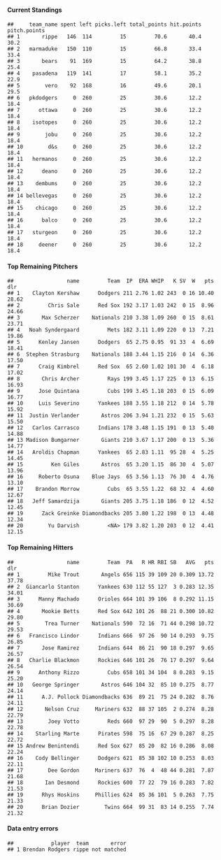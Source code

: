 #### Current Standings

    ##     team_name spent left picks.left total_points hit.points pitch.points
    ## 1       rippe   146  114         15         70.6       40.4         30.2
    ## 2   marmaduke   150  110         15         66.8       33.4         33.4
    ## 3       bears    91  169         15         64.2       38.8         25.4
    ## 4    pasadena   119  141         17         58.1       35.2         22.9
    ## 5        vero    92  168         16         49.6       20.1         29.5
    ## 6   pkdodgers     0  260         25         30.6       12.2         18.4
    ## 7      ottawa     0  260         25         30.6       12.2         18.4
    ## 8    isotopes     0  260         25         30.6       12.2         18.4
    ## 9        jobu     0  260         25         30.6       12.2         18.4
    ## 10        d&s     0  260         25         30.6       12.2         18.4
    ## 11   hermanos     0  260         25         30.6       12.2         18.4
    ## 12      deano     0  260         25         30.6       12.2         18.4
    ## 13    dembums     0  260         25         30.6       12.2         18.4
    ## 14 bellevegas     0  260         25         30.6       12.2         18.4
    ## 15    chicago     0  260         25         30.6       12.2         18.4
    ## 16      balco     0  260         25         30.6       12.2         18.4
    ## 17   sturgeon     0  260         25         30.6       12.2         18.4
    ## 18     deener     0  260         25         30.6       12.2         18.4

#### Top Remaining Pitchers

    ##                 name         Team  IP  ERA WHIP   K SV  W   pts   dlr
    ## 1    Clayton Kershaw      Dodgers 211 2.76 1.02 243  0 16 10.40 28.62
    ## 2         Chris Sale      Red Sox 192 3.17 1.03 242  0 15  8.96 24.66
    ## 3       Max Scherzer    Nationals 210 3.38 1.09 260  0 15  8.61 23.71
    ## 4   Noah Syndergaard         Mets 182 3.11 1.09 220  0 13  7.21 19.86
    ## 5      Kenley Jansen      Dodgers  65 2.75 0.95  91 33  4  6.69 18.41
    ## 6  Stephen Strasburg    Nationals 188 3.44 1.15 216  0 14  6.36 17.50
    ## 7      Craig Kimbrel      Red Sox  65 2.60 1.02 101 30  4  6.18 17.02
    ## 8       Chris Archer         Rays 199 3.45 1.17 225  0 13  6.15 16.93
    ## 9      Jose Quintana         Cubs 199 3.45 1.18 203  0 15  6.09 16.77
    ## 10     Luis Severino      Yankees 188 3.55 1.18 212  0 14  5.78 15.92
    ## 11  Justin Verlander       Astros 206 3.94 1.21 232  0 15  5.63 15.50
    ## 12   Carlos Carrasco      Indians 178 3.48 1.15 191  0 13  5.40 14.88
    ## 13 Madison Bumgarner       Giants 210 3.67 1.17 200  0 13  5.36 14.77
    ## 14   Aroldis Chapman      Yankees  65 2.83 1.11  95 28  4  5.25 14.45
    ## 15         Ken Giles       Astros  65 3.20 1.15  86 30  4  5.07 13.96
    ## 16     Roberto Osuna    Blue Jays  65 3.56 1.13  76 30  4  4.76 13.10
    ## 17    Brandon Morrow         Cubs  65 3.55 1.22  68 32  4  4.60 12.67
    ## 18   Jeff Samardzija       Giants 205 3.75 1.18 186  0 12  4.52 12.45
    ## 19      Zack Greinke Diamondbacks 205 3.80 1.22 198  0 13  4.48 12.34
    ## 20        Yu Darvish         <NA> 179 3.82 1.20 203  0 12  4.41 12.15

#### Top Remaining Hitters

    ##                 name         Team  PA   R HR RBI SB   AVG   pts   dlr
    ## 1         Mike Trout       Angels 656 115 39 109 20 0.309 13.72 37.78
    ## 2  Giancarlo Stanton      Yankees 630 112 55 127  3 0.283 12.35 34.01
    ## 3      Manny Machado      Orioles 664 101 39 106  8 0.292 11.15 30.69
    ## 4       Mookie Betts      Red Sox 642 101 26  88 21 0.300 10.82 29.80
    ## 5        Trea Turner    Nationals 590  72 16  71 44 0.298 10.72 29.53
    ## 6   Francisco Lindor      Indians 666  97 26  90 14 0.293  9.75 26.85
    ## 7       Jose Ramirez      Indians 644  86 21  90 18 0.297  9.65 26.57
    ## 8   Charlie Blackmon      Rockies 646 101 26  76 17 0.297  9.64 26.54
    ## 9      Anthony Rizzo         Cubs 658 101 34 104  8 0.283  9.15 25.20
    ## 10   George Springer       Astros 646 104 32  85 10 0.275  8.77 24.14
    ## 11      A.J. Pollock Diamondbacks 636  89 21  75 24 0.282  8.76 24.11
    ## 12       Nelson Cruz     Mariners 632  88 37 105  2 0.274  8.28 22.79
    ## 13        Joey Votto         Reds 660  97 29  90  5 0.297  8.28 22.78
    ## 14    Starling Marte      Pirates 598  75 16  67 29 0.287  8.25 22.72
    ## 15 Andrew Benintendi      Red Sox 627  85 20  82 16 0.286  8.08 22.24
    ## 16    Cody Bellinger      Dodgers 621  85 38 102 10 0.253  8.03 22.11
    ## 17        Dee Gordon     Mariners 637  76  4  48 44 0.281  7.87 21.68
    ## 18       Ian Desmond      Rockies 600  77 22  79 16 0.283  7.82 21.53
    ## 19      Rhys Hoskins     Phillies 624  85 36 101  5 0.263  7.75 21.33
    ## 20      Brian Dozier        Twins 664  99 31  83 14 0.255  7.74 21.32

#### Data entry errors

    ##            player  team       error
    ## 1 Brendan Rodgers rippe not matched

